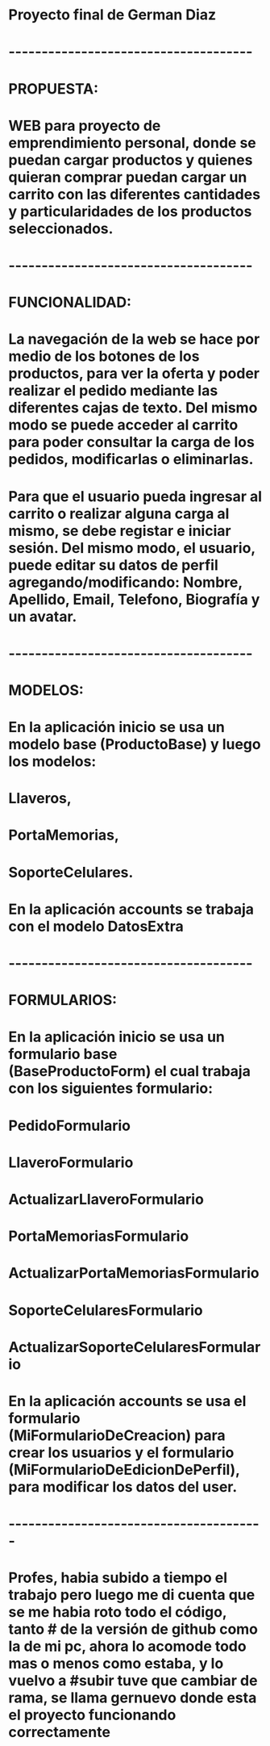 # Proyecto final de German Diaz

# -------------------------------------

# PROPUESTA:

# WEB para proyecto de emprendimiento personal, donde se puedan cargar productos y quienes quieran comprar puedan cargar un carrito con las diferentes cantidades y particularidades de los productos seleccionados.

# -------------------------------------

# FUNCIONALIDAD:

# La navegación de la web se hace por medio de los botones de los productos, para ver la oferta y poder realizar el pedido mediante las diferentes cajas de texto. Del mismo modo se puede acceder al carrito para poder consultar la carga de los pedidos, modificarlas o eliminarlas. 
# Para que el usuario pueda ingresar al carrito o realizar alguna carga al mismo, se debe registar e iniciar sesión. Del mismo modo, el usuario, puede editar su datos de perfil agregando/modificando: Nombre, Apellido, Email, Telefono, Biografía y un avatar.

# -------------------------------------

# MODELOS: 

# En la aplicación inicio se usa un modelo base (ProductoBase) y luego los modelos: 
# Llaveros, 
# PortaMemorias, 
# SoporteCelulares.

# En la aplicación accounts se trabaja con el modelo DatosExtra

# -------------------------------------

# FORMULARIOS:
# En la aplicación inicio se usa un formulario base (BaseProductoForm) el cual trabaja con los siguientes formulario: 
# PedidoFormulario
# LlaveroFormulario
# ActualizarLlaveroFormulario
# PortaMemoriasFormulario
# ActualizarPortaMemoriasFormulario
# SoporteCelularesFormulario
# ActualizarSoporteCelularesFormulario

# En la aplicación accounts se usa el formulario (MiFormularioDeCreacion) para crear los usuarios y el formulario (MiFormularioDeEdicionDePerfil), para modificar los datos del user.

# ---------------------------------------
# Profes, habia subido a tiempo el trabajo pero luego me di cuenta que se me habia roto todo el código, tanto # de la versión de github como la de mi pc, ahora lo acomode todo mas o menos como estaba, y lo vuelvo a #subir tuve que cambiar de rama, se llama gernuevo donde esta el proyecto funcionando correctamente
